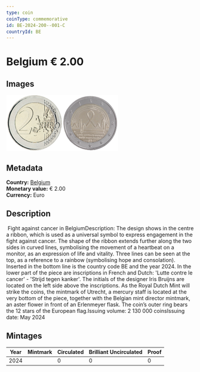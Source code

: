 ```yaml
---
type: coin
coinType: commemorative
id: BE-2024-200--001-C
countryId: BE
---
```


# Belgium € 2.00

## Images

<img src="../../Images/common-2007-200.png" height="150" alt="Front image"><img src="Images/BE-2024-200-001.png" height="150" alt="Back image">

## Metadata

**Country:** [Belgium](../../Countries/Belgium/index.md)\
**Monetary value:** € 2.00\
**Currency:** Euro

## Description
&nbsp;Fight against cancer in BelgiumDescription:&nbsp;The design shows in the centre a ribbon, which is used as a universal symbol to express engagement in the fight against cancer. The shape of the ribbon extends further along the two sides in curved lines, symbolising the movement of a heartbeat on a monitor, as an expression of life and vitality. Three lines can be seen at the top, as a reference to a rainbow (symbolising hope and consolation). Inserted in the bottom line is the country code BE and the year 2024. In the lower part of the piece are inscriptions in French and Dutch: 'Lutte contre le cancer' - 'Strijd tegen kanker'. The initials of the designer Iris Bruijns are located on the left side above the inscriptions. As the Royal Dutch Mint will strike the coins, the mintmark of Utrecht, a mercury staff is located at the very bottom of the piece, together with the Belgian mint director mintmark, an aster flower in front of an Erlenmeyer flask. The coin’s outer ring bears the 12 stars of the European flag.Issuing volume:&nbsp;2 130 000 coinsIssuing date: May 2024

## Mintages

| Year | Mintmark | Circulated | Brilliant Uncirculated | Proof |
| ---- | -------- | ---------- | ---------------------- | ----- |
| 2024 | | 0 | 0 | 0 |

